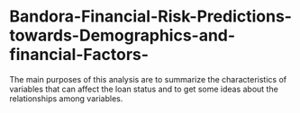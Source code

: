# Bandora-Financial-Risk-Predictions-towards-Demographics-and-financial-Factors-
The main purposes of this analysis are to summarize the characteristics of variables that can affect the loan status and to get some ideas about the relationships among variables.

